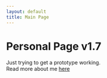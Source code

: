 ```yaml
---
layout: default
title: Main Page
---
```


Personal Page v1.7
==================

Just trying to get a prototype working.  
Read more about me [here](/about)